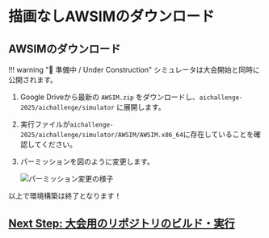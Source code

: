 # 描画なしAWSIMのダウンロード

## AWSIMのダウンロード

!!! warning "🚧 準備中 / Under Construction"
    シミュレータは大会開始と同時に公開されます。

1. Google Driveから最新の `AWSIM.zip` をダウンロードし、`aichallenge-2025/aichallenge/simulator` に展開します。

2. 実行ファイルが`aichallenge-2025/aichallenge/simulator/AWSIM/AWSIM.x86_64`に存在していることを確認してください。

3. パーミッションを図のように変更します。

   ![パーミッション変更の様子](./images/awsim-permmision.png)

以上で環境構築は終了となります！

## [Next Step: 大会用のリポジトリのビルド・実行](./build-docker.ja.md)
